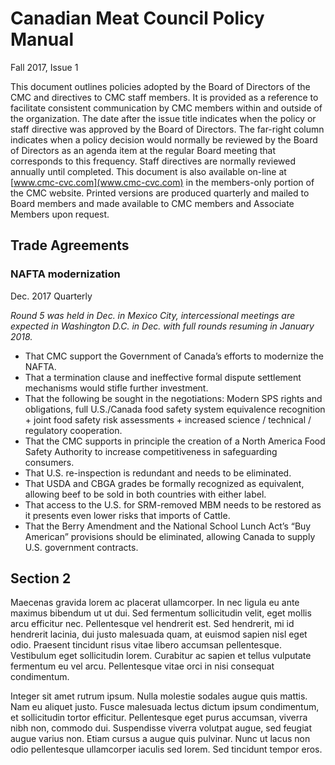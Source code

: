 # Canadian Meat Council Policy Manual

Fall 2017, Issue 1

This document outlines policies adopted by the Board of Directors of the CMC and directives to CMC staff members. It is provided as a reference to facilitate consistent communication by CMC members within and outside of the organization. The date after the issue title indicates when the policy or staff directive was approved by the Board of Directors. The far-right column indicates when a policy decision would normally be reviewed by the Board of Directors as an agenda item at the regular Board meeting that corresponds to this frequency. Staff directives are normally reviewed annually until completed. This document is also available on-line at [www.cmc-cvc.com](www.cmc-cvc.com) in the members-only portion of the CMC website. Printed versions are produced quarterly and mailed to Board members and made available to CMC members and Associate Members upon request.

## Trade Agreements

### NAFTA modernization

Dec. 2017 Quarterly

*Round 5 was held in Dec. in Mexico City, intercessional meetings are expected in Washington D.C. in Dec. with full rounds resuming in January 2018.*

- That CMC support the Government of Canada’s efforts to modernize the NAFTA.
- That a termination clause and ineffective formal dispute settlement mechanisms would stifle further investment.
- That the following be sought in the negotiations: Modern SPS rights and obligations, full U.S./Canada food safety system equivalence recognition + joint food safety risk assessments + increased science / technical / regulatory cooperation.
- That the CMC supports in principle the creation of a North America Food Safety Authority to increase competitiveness in safeguarding consumers.
- That U.S. re-inspection is redundant and needs to be eliminated.
- That USDA and CBGA grades be formally recognized as equivalent, allowing beef to be sold in both countries with either label.
- That access to the U.S. for SRM-removed MBM needs to be restored as it presents even lower risks that imports of Cattle.
- That the Berry Amendment and the National School Lunch Act’s “Buy American” provisions should be eliminated, allowing Canada to supply U.S. government contracts.

## Section 2

Maecenas gravida lorem ac placerat ullamcorper. In nec ligula eu ante maximus bibendum ut ut dui. Sed fermentum sollicitudin velit, eget mollis arcu efficitur nec. Pellentesque vel hendrerit est. Sed hendrerit, mi id hendrerit lacinia, dui justo malesuada quam, at euismod sapien nisl eget odio. Praesent tincidunt risus vitae libero accumsan pellentesque. Vestibulum eget sollicitudin lorem. Curabitur ac sapien et tellus vulputate fermentum eu vel arcu. Pellentesque vitae orci in nisi consequat condimentum.

Integer sit amet rutrum ipsum. Nulla molestie sodales augue quis mattis. Nam eu aliquet justo. Fusce malesuada lectus dictum ipsum condimentum, et sollicitudin tortor efficitur. Pellentesque eget purus accumsan, viverra nibh non, commodo dui. Suspendisse viverra volutpat augue, sed feugiat augue varius non. Etiam cursus a augue quis pulvinar. Nunc ut lacus non odio pellentesque ullamcorper iaculis sed lorem. Sed tincidunt tempor eros.
